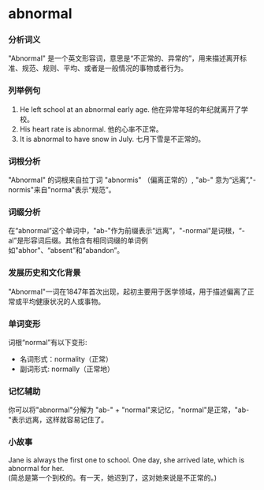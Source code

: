# abnormal

### 分析词义

  

"Abnormal" 是一个英文形容词，意思是“不正常的、异常的”，用来描述离开标准、规范、规则、平均、或者是一般情况的事物或者行为。

  

### 列举例句

  

1.  He left school at an abnormal early age. 他在异常年轻的年纪就离开了学校。
2.  His heart rate is abnormal. 他的心率不正常。
3.  It is abnormal to have snow in July. 七月下雪是不正常的。

  

### 词根分析

  

"Abnormal" 的词根来自拉丁词 "abnormis" （偏离正常的）, "ab-" 意为“远离”,"-normis"来自"norma"表示“规范”。

  

### 词缀分析

  

在“abnormal”这个单词中，"ab-"作为前缀表示“远离”，"-normal"是词根，“-al”是形容词后缀。其他含有相同词缀的单词例如"abhor"、“absent”和“abandon”。

  

### 发展历史和文化背景

  

"Abnormal"一词在1847年首次出现，起初主要用于医学领域，用于描述偏离了正常或平均健康状况的人或事物。

  

### 单词变形

  

词根“normal”有以下变形:

  

*   名词形式：normality（正常）
*   副词形式: normally（正常地）

  

### 记忆辅助

  

你可以将"abnormal"分解为 "ab-" + "normal"来记忆，"normal"是正常，"ab-"表示远离，这样就容易记住了。

  

### 小故事

  

Jane is always the first one to school. One day, she arrived late, which is abnormal for her.  
(简总是第一个到校的。有一天，她迟到了，这对她来说是不正常的。)
